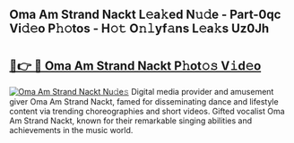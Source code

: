 ## Oma Am Strand Nackt L𝚎a𝚔ed N𝚞𝚍e - Part-0qc Vi𝚍𝚎o P𝚑𝚘tos - H𝚘𝚝 O𝚗𝚕yf𝚊ns L𝚎a𝚔s Uz0Jh

# <h2><a href="http://kf5evrs.oniu.top/?m=Oma+Am+Strand+Nackt">🔗👉 🔴 Oma Am Strand Nackt P𝚑ot𝚘𝚜 V𝚒d𝚎o</a></h2>

[![Oma Am Strand Nackt Nu𝚍e𝚜](https://i.imgur.com/0qMVB7G.gif)](http://kf5evrs.oniu.top/?m=Oma+Am+Strand+Nackt)
Digital media provider and amusement giver Oma Am Strand Nackt, famed for disseminating dance and lifestyle content via trending choreographies and short videos. Gifted vocalist Oma Am Strand Nackt, known for their remarkable singing abilities and achievements in the music world.  
